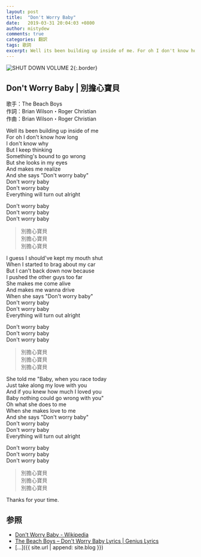 ```yaml
---
layout: post
title:  "Don't Worry Baby"
date:   2019-03-31 20:04:03 +0800
author: mistydew
comments: true
categories: 翻訳
tags: 歌詞
excerpt: Well its been building up inside of me. For oh I don't know how long. I don't know why. But I keep thinking. Something's bound to go wrong.
---
```

![SHUT DOWN VOLUME 2](https://raw.githubusercontent.com/mistydew/misc/master/cover/SHUT%20DOWN%20VOLUME%202.jpg){:.border}

## Don't Worry Baby | 別擔心寶貝

歌手：The Beach Boys<br>
作詞：Brian Wilson・Roger Christian<br>
作曲：Brian Wilson・Roger Christian

Well its been building up inside of me<br>
For oh I don't know how long<br>
I don't know why<br>
But I keep thinking<br>
Something's bound to go wrong<br>
But she looks in my eyes<br>
And makes me realize<br>
And she says "Don't worry baby"<br>
Don't worry baby<br>
Don't worry baby<br>
Everything will turn out alright

Don't worry baby<br>
Don't worry baby<br>
Don't worry baby

> 別擔心寶貝<br>
> 別擔心寶貝<br>
> 別擔心寶貝

I guess I should've kept my mouth shut<br>
When I started to brag about my car<br>
But I can't back down now because<br>
I pushed the other guys too far<br>
She makes me come alive<br>
And makes me wanna drive<br>
When she says "Don't worry baby"<br>
Don't worry baby<br>
Don't worry baby<br>
Everything will turn out alright

Don't worry baby<br>
Don't worry baby<br>
Don't worry baby

> 別擔心寶貝<br>
> 別擔心寶貝<br>
> 別擔心寶貝

She told me "Baby, when you race today<br>
Just take along my love with you<br>
And if you knew how much I loved you<br>
Baby nothing could go wrong with you"<br>
Oh what she does to me<br>
When she makes love to me<br>
And she says "Don't worry baby"<br>
Don't worry baby<br>
Don't worry baby<br>
Everything will turn out alright

Don't worry baby<br>
Don't worry baby<br>
Don't worry baby

> 別擔心寶貝<br>
> 別擔心寶貝<br>
> 別擔心寶貝

Thanks for your time.

## 参照
* [Don't Worry Baby - Wikipedia](https://en.wikipedia.org/wiki/Don't_Worry_Baby)
* [The Beach Boys – Don't Worry Baby Lyrics \| Genius Lyrics](https://genius.com/The-beach-boys-dont-worry-baby-lyrics)
* [...]({{ site.url | append: site.blog }})
